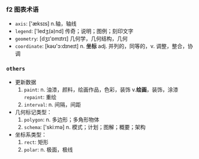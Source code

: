 ### f2 图表术语
* `axis`: ['æksɪs]  n.轴，轴线
* `legend`:  ['ledʒ(ə)nd]  传奇；说明；图例；刻印文字
* `geometry`:  [dʒɪ'ɒmɪtrɪ] 几何学，几何结构，几何
* `coordinate`: [kəʊ'ɔ:dɪneɪt] n. **坐标** adj. 并列的，同等的，v. 调整，整合，协调

### `others`
* 更新数据
    1. `paint`: n. 油漆，颜料，绘画作品，色彩，装饰 v.**绘画**，装饰，涂漆
        `repaint`: 重绘
    2. `interval`:  n. 间隔，间距
* 几何标记类型：
    1. `polygon`: n. 多边形；多角形物体
    2. `schema`:   ['skiːmə]  n. 模式；计划；图解；概要；架构
* 坐标系类型：
    1. `rect`: 矩形
    2. `polar`: n. 极面，极线